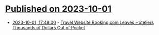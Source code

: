 # [Published on 2023-10-01](index.md)

* [2023-10-01, 17:49:00](https://it.slashdot.org/story/23/10/01/1745233/travel-website-bookingcom-leaves-hoteliers-thousands-of-dollars-out-of-pocket?utm_source=rss1.0mainlinkanon&utm_medium=feed) - [Travel Website Booking.com Leaves Hoteliers Thousands of Dollars Out of Pocket](https://it.slashdot.org/story/23/10/01/1745233/travel-website-bookingcom-leaves-hoteliers-thousands-of-dollars-out-of-pocket?utm_source=rss1.0mainlinkanon&utm_medium=feed)
